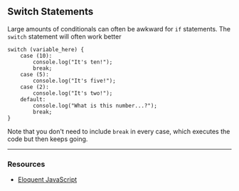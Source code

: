 ## Switch Statements

Large amounts of conditionals can often be awkward for `if` statements. The `switch` statement will often work better

```
switch (variable_here) {
    case (10):
        console.log("It's ten!");
        break;
    case (5):
        console.log("It's five!");
    case (2):
        console.log("It's two!");
    default:
        console.log("What is this number...?");
        break;
}
```

Note that you don't need to include `break` in every case, which executes the code but then keeps going.

-----
### Resources

* [Eloquent JavaScript](http://eloquentjavascript.net/)

